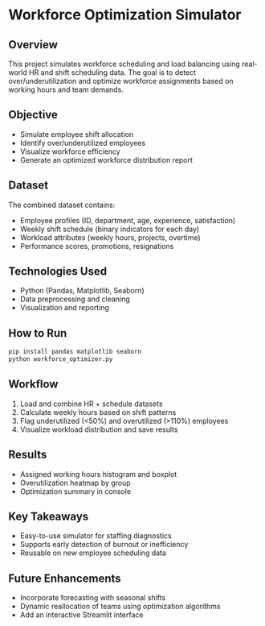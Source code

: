 # Workforce Optimization Simulator

## Overview
This project simulates workforce scheduling and load balancing using real-world HR and shift scheduling data. The goal is to detect over/underutilization and optimize workforce assignments based on working hours and team demands.

## Objective
- Simulate employee shift allocation
- Identify over/underutilized employees
- Visualize workforce efficiency
- Generate an optimized workforce distribution report

## Dataset
The combined dataset contains:
- Employee profiles (ID, department, age, experience, satisfaction)
- Weekly shift schedule (binary indicators for each day)
- Workload attributes (weekly hours, projects, overtime)
- Performance scores, promotions, resignations

## Technologies Used
- Python (Pandas, Matplotlib, Seaborn)
- Data preprocessing and cleaning
- Visualization and reporting

## How to Run
```bash
pip install pandas matplotlib seaborn
python workforce_optimizer.py
```

## Workflow
1. Load and combine HR + schedule datasets
2. Calculate weekly hours based on shift patterns
3. Flag underutilized (<50%) and overutilized (>110%) employees
4. Visualize workload distribution and save results

## Results
- Assigned working hours histogram and boxplot
- Overutilization heatmap by group
- Optimization summary in console

## Key Takeaways
- Easy-to-use simulator for staffing diagnostics
- Supports early detection of burnout or inefficiency
- Reusable on new employee scheduling data

## Future Enhancements
- Incorporate forecasting with seasonal shifts
- Dynamic reallocation of teams using optimization algorithms
- Add an interactive Streamlit interface
